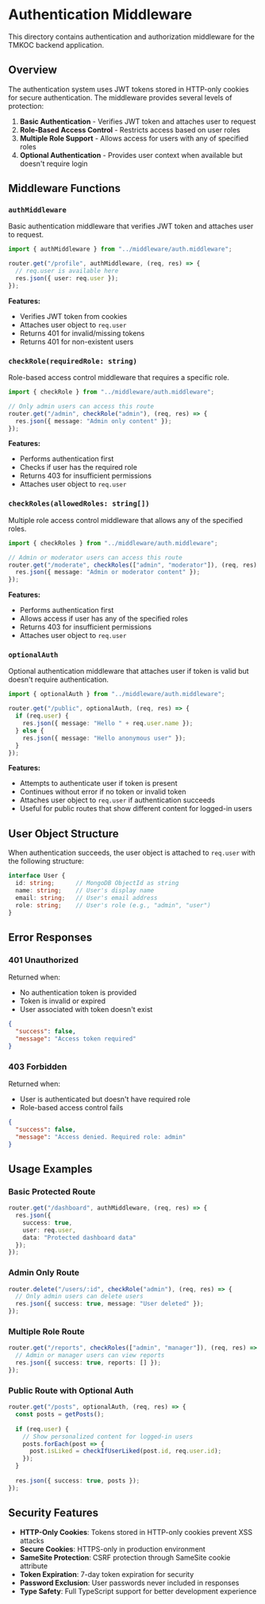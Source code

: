 # Authentication Middleware

This directory contains authentication and authorization middleware for the TMKOC backend application.

## Overview

The authentication system uses JWT tokens stored in HTTP-only cookies for secure authentication. The middleware provides several levels of protection:

1. **Basic Authentication** - Verifies JWT token and attaches user to request
2. **Role-Based Access Control** - Restricts access based on user roles
3. **Multiple Role Support** - Allows access for users with any of specified roles
4. **Optional Authentication** - Provides user context when available but doesn't require login

## Middleware Functions

### `authMiddleware`

Basic authentication middleware that verifies JWT token and attaches user to request.

```typescript
import { authMiddleware } from "../middleware/auth.middleware";

router.get("/profile", authMiddleware, (req, res) => {
  // req.user is available here
  res.json({ user: req.user });
});
```

**Features:**
- Verifies JWT token from cookies
- Attaches user object to `req.user`
- Returns 401 for invalid/missing tokens
- Returns 401 for non-existent users

### `checkRole(requiredRole: string)`

Role-based access control middleware that requires a specific role.

```typescript
import { checkRole } from "../middleware/auth.middleware";

// Only admin users can access this route
router.get("/admin", checkRole("admin"), (req, res) => {
  res.json({ message: "Admin only content" });
});
```

**Features:**
- Performs authentication first
- Checks if user has the required role
- Returns 403 for insufficient permissions
- Attaches user object to `req.user`

### `checkRoles(allowedRoles: string[])`

Multiple role access control middleware that allows any of the specified roles.

```typescript
import { checkRoles } from "../middleware/auth.middleware";

// Admin or moderator users can access this route
router.get("/moderate", checkRoles(["admin", "moderator"]), (req, res) => {
  res.json({ message: "Admin or moderator content" });
});
```

**Features:**
- Performs authentication first
- Allows access if user has any of the specified roles
- Returns 403 for insufficient permissions
- Attaches user object to `req.user`

### `optionalAuth`

Optional authentication middleware that attaches user if token is valid but doesn't require authentication.

```typescript
import { optionalAuth } from "../middleware/auth.middleware";

router.get("/public", optionalAuth, (req, res) => {
  if (req.user) {
    res.json({ message: "Hello " + req.user.name });
  } else {
    res.json({ message: "Hello anonymous user" });
  }
});
```

**Features:**
- Attempts to authenticate user if token is present
- Continues without error if no token or invalid token
- Attaches user object to `req.user` if authentication succeeds
- Useful for public routes that show different content for logged-in users

## User Object Structure

When authentication succeeds, the user object is attached to `req.user` with the following structure:

```typescript
interface User {
  id: string;      // MongoDB ObjectId as string
  name: string;    // User's display name
  email: string;   // User's email address
  role: string;    // User's role (e.g., "admin", "user")
}
```

## Error Responses

### 401 Unauthorized
Returned when:
- No authentication token is provided
- Token is invalid or expired
- User associated with token doesn't exist

```json
{
  "success": false,
  "message": "Access token required"
}
```

### 403 Forbidden
Returned when:
- User is authenticated but doesn't have required role
- Role-based access control fails

```json
{
  "success": false,
  "message": "Access denied. Required role: admin"
}
```

## Usage Examples

### Basic Protected Route
```typescript
router.get("/dashboard", authMiddleware, (req, res) => {
  res.json({
    success: true,
    user: req.user,
    data: "Protected dashboard data"
  });
});
```

### Admin Only Route
```typescript
router.delete("/users/:id", checkRole("admin"), (req, res) => {
  // Only admin users can delete users
  res.json({ success: true, message: "User deleted" });
});
```

### Multiple Role Route
```typescript
router.get("/reports", checkRoles(["admin", "manager"]), (req, res) => {
  // Admin or manager users can view reports
  res.json({ success: true, reports: [] });
});
```

### Public Route with Optional Auth
```typescript
router.get("/posts", optionalAuth, (req, res) => {
  const posts = getPosts();
  
  if (req.user) {
    // Show personalized content for logged-in users
    posts.forEach(post => {
      post.isLiked = checkIfUserLiked(post.id, req.user.id);
    });
  }
  
  res.json({ success: true, posts });
});
```

## Security Features

- **HTTP-Only Cookies**: Tokens stored in HTTP-only cookies prevent XSS attacks
- **Secure Cookies**: HTTPS-only in production environment
- **SameSite Protection**: CSRF protection through SameSite cookie attribute
- **Token Expiration**: 7-day token expiration for security
- **Password Exclusion**: User passwords never included in responses
- **Type Safety**: Full TypeScript support for better development experience
